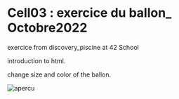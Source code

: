 # Cell03 : exercice du ballon_ Octobre2022

exercice from discovery_piscine at 42 School

introduction to html.

change size and color of the ballon.


![apercu](https://github.com/souelgha/Discovery-Piscine_Cell03/edit/main/42.png)
